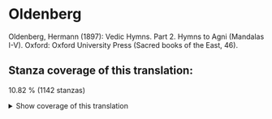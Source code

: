 # Oldenberg

Oldenberg, Hermann (1897): Vedic Hymns. Part 2. Hymns to Agni (Mandalas I-V). Oxford: Oxford University Press (Sacred books of the East, 46).


## Stanza coverage of this translation:
10.82 % (1142 stanzas)

<details> <summary>Show coverage of this translation</summary>

 - `01.001.01` to `01.001.09`
 - `01.012.01` to `01.013.12`
 - `01.026.01` to `01.027.13`
 - `01.031.01` to `01.031.18`
 - `01.036.01` to `01.036.20`
 - `01.044.01` to `01.045.10`
 - `01.058.01`
 - `01.058.03` to `01.060.05`
 - `01.065.01` to `01.069.08`
 - `01.069.10` to `01.079.12`
 - `01.094.01` to `01.096.08`
 - `01.097.01` to `01.099.01`
 - `01.127.01` to `01.128.08`
 - `01.140.01` to `01.150.03`
 - `01.188.01` to `01.189.08`
 - `02.001.01` to `02.002.12`
 - `02.003.01` to `02.010.06`
 - `03.001.01` to `03.005.10`
 - `03.006.01` to `03.029.16`
 - `04.001.01` to `04.011.05`
 - `04.012.01` to `04.015.10`
 - `05.001.01` to `05.028.06`

</details>
